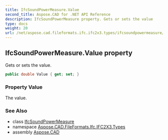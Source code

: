 ```yaml
---
title: IfcSoundPowerMeasure.Value
second_title: Aspose.CAD for .NET API Reference
description: IfcSoundPowerMeasure property. Gets or sets the value
type: docs
weight: 20
url: /net/aspose.cad.fileformats.ifc.ifc2x3.types/ifcsoundpowermeasure/value/
---
```

## IfcSoundPowerMeasure.Value property

Gets or sets the value.

```csharp
public double Value { get; set; }
```

### Property Value

The value.

### See Also

* class [IfcSoundPowerMeasure](../)
* namespace [Aspose.CAD.FileFormats.Ifc.IFC2X3.Types](../../ifcsoundpowermeasure/)
* assembly [Aspose.CAD](../../../)


